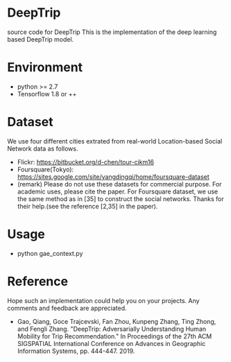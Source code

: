 # DeepTrip <br>
source code for DeepTrip
This is the implementation of the deep learning based DeepTrip model.

# Environment
* python >= 2.7
* Tensorflow 1.8 or ++

# Dataset
We use four different cities extrated from real-world Location-based Social Network data as follows.
* Flickr: <https://bitbucket.org/d-chen/tour-cikm16>
* Foursquare(Tokyo): <https://sites.google.com/site/yangdingqi/home/foursquare-dataset>
* (remark) Please do not use these datasets for commercial purpose. For academic uses, please cite the paper. For Foursquare dataset, we use the same method as in [35] to construct the social networks. Thanks for their help.(see the reference [2,35] in the paper).
# Usage
*  python gae_context.py

# Reference
Hope such an implementation could help you on your projects. Any comments and feedback are appreciated.

* Gao, Qiang, Goce Trajcevski, Fan Zhou, Kunpeng Zhang, Ting Zhong, and Fengli Zhang. "DeepTrip: Adversarially Understanding Human Mobility for Trip Recommendation." In Proceedings of the 27th ACM SIGSPATIAL International Conference on Advances in Geographic Information Systems, pp. 444-447. 2019.
